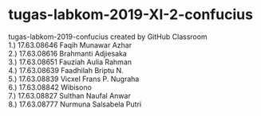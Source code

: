 # tugas-labkom-2019-XI-2-confucius
tugas-labkom-2019-confucius created by GitHub Classroom <br>
1.) 17.63.08646 Faqih Munawar Azhar <br>
2.) 17.63.08616 Brahmanti Adjiesaka <br>
3.) 17.63.08651 Fauziah Aulia Rahman <br>
4.) 17.63.08639 Faadhilah Briptu N. <br>
5.) 17.63.08839 Vicxel Frans P. Nugraha <br>
6.) 17.63.08842 Wibisono <br>
7.) 17.63.08827 Sulthan Naufal Anwar <br>
8.) 17.63.08777 Nurmuna Salsabela Putri <br>
